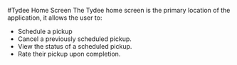 #Tydee Home Screen
The Tydee home screen is the primary location of the application, it allows the user to:
 * Schedule a pickup
 * Cancel a previously scheduled pickup.
 * View the status of a scheduled pickup.
 * Rate their pickup upon completion.